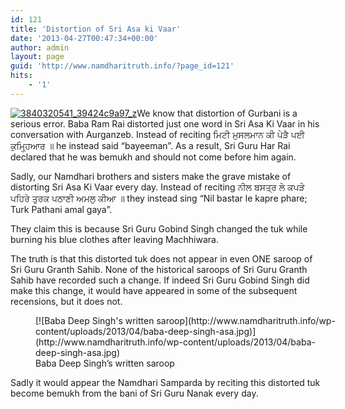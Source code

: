 ```yaml
---
id: 121
title: 'Distortion of Sri Asa ki Vaar'
date: '2013-04-27T00:47:34+00:00'
author: admin
layout: page
guid: 'http://www.namdharitruth.info/?page_id=121'
hits:
    - '1'
---
```


[![3840320541_39424c9a97_z](http://www.namdharitruth.info/wp-content/uploads/2013/04/3840320541_39424c9a97_z-300x200.jpg)](http://www.namdharitruth.info/wp-content/uploads/2013/04/3840320541_39424c9a97_z.jpg)We know that distortion of Gurbani is a serious error. Baba Ram Rai distorted just one word in Sri Asa Ki Vaar in his conversation with Aurganzeb. Instead of reciting ਮਿਟੀ ਮੁਸਲਮਾਨ ਕੀ ਪੇੜੈ ਪਈ ਕੁਮ੍ਹ੍ਹਿਆਰ ॥ he instead said “bayeeman”. As a result, Sri Guru Har Rai declared that he was bemukh and should not come before him again.

Sadly, our Namdhari brothers and sisters make the grave mistake of distorting Sri Asa Ki Vaar every day. Instead of reciting ਨੀਲ ਬਸਤ੍ਰ ਲੇ ਕਪੜੇ ਪਹਿਰੇ ਤੁਰਕ ਪਠਾਣੀ ਅਮਲੁ ਕੀਆ ॥ they instead sing “Nil bastar le kapre phare; Turk Pathani amal gaya”.

They claim this is because Sri Guru Gobind Singh changed the tuk while burning his blue clothes after leaving Machhiwara.

The truth is that this distorted tuk does not appear in even ONE saroop of Sri Guru Granth Sahib. None of the historical saroops of Sri Guru Granth Sahib have recorded such a change. If indeed Sri Guru Gobind Singh did make this change, it would have appeared in some of the subsequent recensions, but it does not.

<figure aria-describedby="caption-attachment-135" class="wp-caption aligncenter" id="attachment_135" style="width: 486px">[![Baba Deep Singh's written saroop](http://www.namdharitruth.info/wp-content/uploads/2013/04/baba-deep-singh-asa.jpg)](http://www.namdharitruth.info/wp-content/uploads/2013/04/baba-deep-singh-asa.jpg)<figcaption class="wp-caption-text" id="caption-attachment-135">Baba Deep Singh’s written saroop</figcaption></figure>Sadly it would appear the Namdhari Samparda by reciting this distorted tuk become bemukh from the bani of Sri Guru Nanak every day.